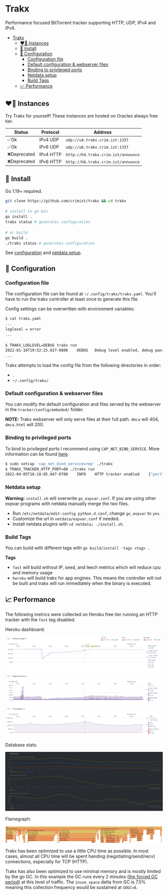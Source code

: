 # Trakx

Performance focused BitTorrent tracker supporting HTTP, UDP, IPv4 and IPv6.

- [Trakx](#trakx)
  - [❤️‍🔥 Instances](#️-instances)
  - [🚀 Install](#-install)
  - [🔧 Configuration](#-configuration)
    - [Configuration file](#configuration-file)
    - [Default configuration & webserver files](#default-configuration--webserver-files)
    - [Binding to privileged ports](#binding-to-privileged-ports)
    - [Netdata setup](#netdata-setup)
    - [Build Tags](#build-tags)
  - [📈 Performance](#-performance)

## ❤️‍🔥 Instances

Try Trakx for yourself! These instances are hosted on Oracles always free tier.

| Status       | Protocol  | Address                             |
|--------------|-----------|-------------------------------------|
| ✅Ok         | IPv4 UDP  | `udp://u4.trakx.crim.ist:1337`      |
| ✅Ok         | IPv6 UDP  | `udp://u6.trakx.crim.ist:1337`      |
| ❌Deprecated | IPv4 HTTP | `http://h4.trakx.crim.ist/announce` |
| ❌Deprecated | IPv6 HTTP | `http://h6.trakx.crim.ist/announce` |

## 🚀 Install

Go 1.19+ required.

```sh
git clone https://github.com/crimist/trakx && cd trakx

# install to go bin
go install .
trakx status # generates configuration

# or build
go build .
./trakx status # generates configuration
```

See [configuration](#configuration) and [netdata setup](#netdata-setup).

## 🔧 Configuration

### Configuration file

The configuration file can be found at `~/.config/trakx/trakx.yaml`.
You'll have to run the trakx controller at least once to generate this file.

Config settings can be overwritten with environment variables:

```sh
$ cat trakx.yaml
...
loglevel = error
...

$ TRAKX_LOGLEVEL=DEBUG trakx run
2022-01-16T19:52:25.627-0800    DEBUG   Debug level enabled, debug panics are on
...
```

Trakx attempts to load the config file from the following directories in order:

* `.`
* `~/.config/trakx/`

### Default configuration & webserver files

You can modify the default configuration and files served by the webserver in the `tracker/config/embeded/` folder.

**NOTE:** Trakx webserver will only serve files at their full path. `dmca` will 404, `dmca.html` will 200.

### Binding to privileged ports

To bind to privileged ports I recommend using `CAP_NET_BIND_SERVICE`. More information can be found [here](https://stackoverflow.com/a/414258/6389542).

```sh
$ sudo setcap 'cap_net_bind_service=+ep' ./trakx
$ TRAKX_TRACKER_HTTP_PORT=80 ./trakx run
2022-04-05T16:18:05.847-0700    INFO    HTTP tracker enabled    {"port": 80}
```

### Netdata setup

**Warning:** `install.sh` will overwrite `go_expvar.conf`. If you are using other expvar programs with netdata manually merge the two files.

* Run `/etc/netdata/edit-config python.d.conf`, change `go_expvar` to `yes`.
* Customize the url in `netdata/expvar.conf` if needed.
* Install netdata plugins with `cd netdata; ./install.sh`.

### Build Tags

You can build with different tags with `go build/install -tags <tag> .`

**Tags**
* `fast` will build without IP, seed, and leech metrics which will reduce cpu and memory usage
* `heroku` will build trakx for app engines. This means the controller will not be built and trakx will run immediately when the binary is executed. 

## 📈 Performance

The following metrics were collected on Heroku free tier running an HTTP tracker with the `fast` tag disabled.

Heroku dashboard:

![performance](img/performance.png)

Database stats:

![performance](img/stats.png)

Flamegraph:

![flame](img/flame.png)

Trakx has been optimized to use a little CPU time as possible. In most cases, almost all CPU time will be spent handing (negotiating/send/recv) connections, especially for TCP (HTTP).

Trakx has also been optimized to use minimal memory and is mostly limited by the go GC. In this example the GC runs every 2 minutes ([the forced GC period](https://github.com/golang/go/blob/895b7c85addfffe19b66d8ca71c31799d6e55990/src/runtime/proc.go#L4481-L4486)) at this level of traffic. The `inuse_space` delta from GC is 7.5% meaning this collection frequency would be sustained at `GOGC=8`.
